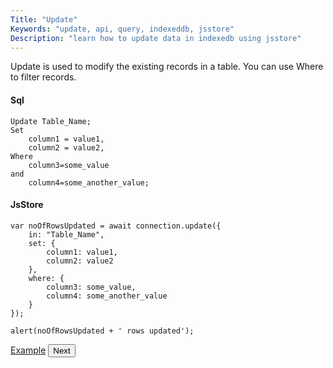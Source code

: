 ```yaml
---
Title: "Update"
Keywords: "update, api, query, indexeddb, jsstore"
Description: "learn how to update data in indexedb using jsstore"
---
```


Update is used to modify the existing records in a table. You can use Where to filter records.

#### Sql

```
Update Table_Name;
Set
    column1 = value1,
    column2 = value2,
Where
    column3=some_value
and
    column4=some_another_value;
```

#### JsStore

```
var noOfRowsUpdated = await connection.update({ 
  	in: "Table_Name",
    set: {
        column1: value1,
        column2: value2
    },
    where: {
        column3: some_value,
        column4: some_another_value
    }
});

alert(noOfRowsUpdated + ' rows updated');
```

<p class="margin-top-40px center-align">
    <a class="btn info" target="_blank" href="https://ujjwalguptaofficial.github.io/idbstudio/?db=Demo&query=update(%7B%0A%20%20%20%20in%3A%20%22Customers%22%2C%0A%20%20%20%20set%3A%20%7B%0A%20%20%20%20%20%20%20%20contactName%3A%20'Ujjwal'%2C%0A%20%20%20%20%20%20%20%20city%3A%20'Bhubaneswar'%0A%20%20%20%20%7D%2C%0A%20%20%20%20where%3A%20%7B%0A%20%20%20%20%20%20%20%20customerId%3A%205%0A%20%20%20%20%7D%0A%7D)%3B%0A">Example</a>
    <button class="btn info btnNext">Next</button>
</p>
